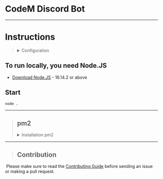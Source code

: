 # CodeM Discord Bot

---

# Instructions
> <details>
> <summary>Configuration</summary>
>  1. Go to `Structures/` <br>
>  2. Rename `.env.example` to `.env` <br>
>  3. Change `.env`
> 
> ```sh
>  # Discord Bot Token
>  BOT_TOKEN = 
> 
>  # MongoDB url
>  DATABASE_URL = 
> 
>  # Webhooks
>  WEBHOOK_JOIN = 
>  WEBHOOK_EXIT = 
> 
>  
>  # Audit webhooks
>  WEBHOOK_AUDIT_CHANNEL=
>  WEBHOOK_AUDIT_BAN=
>  WEBHOOK_AUDIT_EVENT=
>  WEBHOOK_AUDIT_MEMBER=
>  WEBHOOK_AUDIT_MESSAGE=
>  WEBHOOK_AUDIT_ROLE=
>  WEBHOOK_AUDIT_THREAD=
> ```
>  The bot token can be copied in the Bot section of [your application](https://discord.com/developers/applications)
> </details>


## To run locally, you need Node.JS
 - [Download Node.JS](https://nodejs.org/en/) - 16.14.2 or above

## Start
 ```sh
 node .
 ```

---

> ## pm2
> <details>
> <summary>Installation pm2</summary>
> 
> 
> ## Install pm2
> ```sh 
> npm install --global pm2
> ```
> 
> ## Startup
>  - [Check this](https://futurestud.io/tutorials/pm2-restart-processes-after-system-reboot)
> 
> ## Starting
>  ```sh
>  pm2 start . --name "CodeM bot" --watch
>  ```
> 
> ## Base commands for Neophyte's
>  ```sh
> pm2 list - show all process
> 
> pm2 stop (id) - stopping process
> 
> pm2 logs (. or id) - show logs
>  ```
> more in `pm2 -h` or [this](https://pm2.keymetrics.io/docs/usage/quick-start/) and Google 😉
> 
> ---
> 
> ## If you want to use nodemon and pm2
>  - [Check this](https://stackoverflow.com/questions/69457892/nodemon-watch-vs-pm2-watch)
> 
> </details>

---

> ## Contribution
​
Please make sure to read the [Contributing Guide](CONTRIBUTING.md) before sending an issue or making a pull request.

